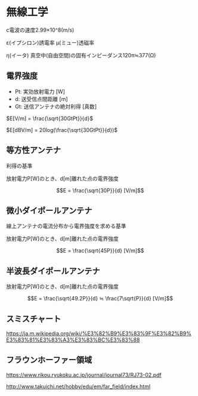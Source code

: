 # 無線工学

c電波の速度2.99×10^8(m/s)

ε(イプシロン)誘電率
μ(ミュー)透磁率

η(イータ) 真空中(自由空間)の固有インピーダンス120π≒377(Ω)

## 電界強度

- Pt: 実効放射電力 [W]
- d: 送受信点間距離 [m]
- Gt: 送信アンテナの絶対利得 [真数]

$E[V/m] = \frac{\sqrt{30GtPt}}{d}$

$E[dBV/m] = 20log(\frac{\sqrt{30GtPt}}{d})$



## 等方性アンテナ
利得の基準

放射電力P[W]のとき、d[m]離れた点の電界強度
```math
E = \frac{\sqrt{30P}}{d} [V/m]
```

## 微小ダイポールアンテナ
線上アンテナの電流分布から電界強度を求める基準

放射電力P[W]のとき、d[m]離れた点の電界強度
```math
E = \frac{\sqrt{45P}}{d} [V/m]
```

## 半波長ダイポールアンテナ
放射電力P[W]のとき、d[m]離れた点の電界強度
```math
E = \frac{\sqrt{49.2P}}{d} ≒ \frac{7\sqrt{P}}{d} [V/m]
```

## スミスチャート
https://ja.m.wikipedia.org/wiki/%E3%82%B9%E3%83%9F%E3%82%B9%E3%83%81%E3%83%A3%E3%83%BC%E3%83%88


## フラウンホーファー領域
https://www.rikou.ryukoku.ac.jp/journal/journal73/RJ73-02.pdf


http://www.takuichi.net/hobby/edu/em/far_field/index.html


